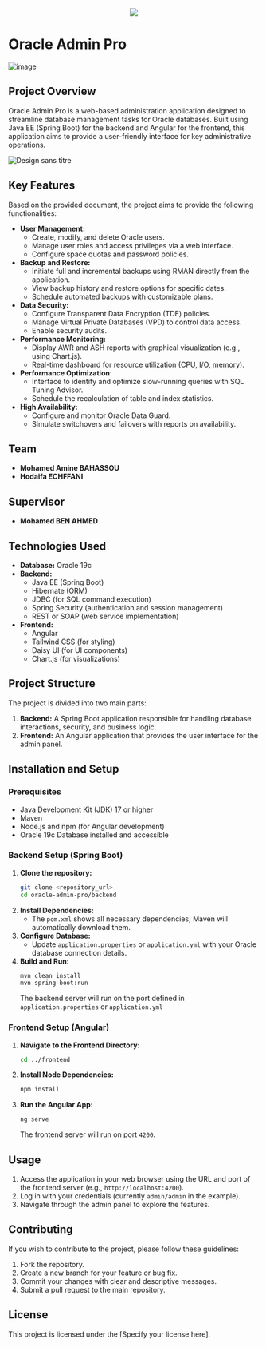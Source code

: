 <div align="center">
  <img src="https://github.com/user-attachments/assets/9b92324b-06ea-4e30-a2cf-4a1644d3e6b4" />
</div>
 


# Oracle Admin Pro

![image](https://github.com/user-attachments/assets/7a5b5154-51c8-40ec-931e-d86a6677aa06)

## Project Overview

Oracle Admin Pro is a web-based administration application designed to streamline database management tasks for Oracle databases. Built using Java EE (Spring Boot) for the backend and Angular for the frontend, this application aims to provide a user-friendly interface for key administrative operations.

![Design sans titre](https://github.com/user-attachments/assets/9d2ea486-ece1-4b6e-8eed-7b8126a8f13f)


## Key Features

Based on the provided document, the project aims to provide the following functionalities:

*   **User Management:**
    *   Create, modify, and delete Oracle users.
    *   Manage user roles and access privileges via a web interface.
    *   Configure space quotas and password policies.
*   **Backup and Restore:**
    *   Initiate full and incremental backups using RMAN directly from the application.
    *   View backup history and restore options for specific dates.
    *   Schedule automated backups with customizable plans.
*   **Data Security:**
    *   Configure Transparent Data Encryption (TDE) policies.
    *   Manage Virtual Private Databases (VPD) to control data access.
    *   Enable security audits.
*   **Performance Monitoring:**
    *   Display AWR and ASH reports with graphical visualization (e.g., using Chart.js).
    *   Real-time dashboard for resource utilization (CPU, I/O, memory).
*   **Performance Optimization:**
    *   Interface to identify and optimize slow-running queries with SQL Tuning Advisor.
    *   Schedule the recalculation of table and index statistics.
*   **High Availability:**
    *   Configure and monitor Oracle Data Guard.
    *   Simulate switchovers and failovers with reports on availability.

## Team

*   **Mohamed Amine BAHASSOU**
*   **Hodaifa ECHFFANI**

## Supervisor

*   **Mohamed BEN AHMED**

## Technologies Used

*   **Database:** Oracle 19c
*   **Backend:**
    *   Java EE (Spring Boot)
    *   Hibernate (ORM)
    *   JDBC (for SQL command execution)
    *   Spring Security (authentication and session management)
    *   REST or SOAP (web service implementation)
*   **Frontend:**
    *   Angular
    *   Tailwind CSS (for styling)
    *   Daisy UI (for UI components)
    *   Chart.js (for visualizations)

## Project Structure

The project is divided into two main parts:

1.  **Backend:** A Spring Boot application responsible for handling database interactions, security, and business logic.
2.  **Frontend:** An Angular application that provides the user interface for the admin panel.

## Installation and Setup

### Prerequisites

*   Java Development Kit (JDK) 17 or higher
*   Maven
*   Node.js and npm (for Angular development)
*   Oracle 19c Database installed and accessible

### Backend Setup (Spring Boot)

1.  **Clone the repository:**
    ```bash
    git clone <repository_url>
    cd oracle-admin-pro/backend
    ```
2.  **Install Dependencies:**
    *   The `pom.xml` shows all necessary dependencies; Maven will automatically download them.
3.  **Configure Database:**
    *   Update `application.properties` or `application.yml` with your Oracle database connection details.
4.  **Build and Run:**
    ```bash
    mvn clean install
    mvn spring-boot:run
    ```
    The backend server will run on the port defined in `application.properties` or `application.yml`

### Frontend Setup (Angular)

1.  **Navigate to the Frontend Directory:**
    ```bash
    cd ../frontend
    ```
2. **Install Node Dependencies:**
      ```bash
      npm install
      ```
3. **Run the Angular App:**
      ```bash
      ng serve
     ```
     The frontend server will run on port `4200`.

## Usage

1.  Access the application in your web browser using the URL and port of the frontend server (e.g., `http://localhost:4200`).
2.  Log in with your credentials (currently `admin/admin` in the example).
3.  Navigate through the admin panel to explore the features.

## Contributing

If you wish to contribute to the project, please follow these guidelines:

1.  Fork the repository.
2.  Create a new branch for your feature or bug fix.
3.  Commit your changes with clear and descriptive messages.
4.  Submit a pull request to the main repository.

## License

This project is licensed under the [Specify your license here].
